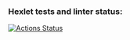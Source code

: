 ### Hexlet tests and linter status:
[![Actions Status](https://github.com/Julia2727/algorithms-project-69/actions/workflows/hexlet-check.yml/badge.svg)](https://github.com/Julia2727/algorithms-project-69/actions)